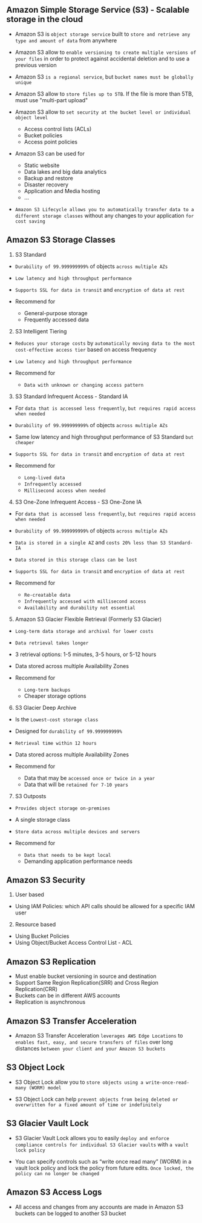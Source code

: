 ## Amazon Simple Storage Service (S3) - Scalable storage in the cloud

- Amazon S3 is `object storage service` built to `store and retrieve any type and amount of data` from anywhere

- Amazon S3 allow to `enable versioning to create multiple versions of your files` in order to protect against accidental deletion and to use a previous version

- Amazon S3 `is a regional service`, but `bucket names must be globally unique`

- Amazon S3 allow to `store files up to 5TB`. If the file is more than 5TB, must use "multi-part upload"

- Amazon S3 allow to `set security at the bucket level or individual object level`

  - Access control lists (ACLs)
  - Bucket policies
  - Access point policies

- Amazon S3 can be used for

  - Static website
  - Data lakes and big data analytics
  - Backup and restore
  - Disaster recovery
  - Application and Media hosting
  - ...

- `Amazon S3 Lifecycle allows you to automatically transfer data to a different storage classes` without any changes to your application `for cost saving`

## Amazon S3 Storage Classes

1. S3 Standard

- `Durability of 99.999999999%` of objects `across multiple AZs`
- `Low latency and high throughput performance`
- `Supports SSL for data in transit` and `encryption of data at rest`
- Recommend for

  - General-purpose storage
  - Frequently accessed data

2. S3 Intelligent Tiering

- `Reduces your storage costs` by `automatically moving data to the most cost-effective access tier` based on access frequency
- `Low latency and high throughput performance`
- Recommend for

  - `Data with unknown or changing access pattern`

3. S3 Standard Infrequent Access - Standard IA

- For `data that is accessed less frequently`, `but requires rapid access when needed`
- `Durability of 99.999999999%` of objects `across multiple AZs`
- Same low latency and high throughput performance of S3 Standard `but cheaper`
- `Supports SSL for data in transit` and `encryption of data at rest`
- Recommend for

  - `Long-lived data`
  - `Infrequently accessed`
  - `Millisecond access when needed`

4. S3 One-Zone Infrequent Access - S3 One-Zone IA

- For `data that is accessed less frequently`, `but requires rapid access when needed`
- `Durability of 99.999999999%` of objects `across multiple AZs`
- `Data is stored in a single AZ` and `costs 20% less than S3 Standard-IA`
- `Data stored in this storage class can be lost`
- `Supports SSL for data in transit` and `encryption of data at rest`
- Recommend for

  - `Re-creatable data`
  - `Infrequently accessed with millisecond access`
  - `Availability and durability not essential`

5. Amazon S3 Glacier Flexible Retrieval (Formerly S3 Glacier)

- `Long-term data storage and archival for lower costs`
- `Data retrieval takes longer`
- 3 retrieval options: 1-5 minutes, 3-5 hours, or 5-12 hours
- Data stored across multiple Availability Zones
- Recommend for

  - `Long-term backups`
  - Cheaper storage options

6. S3 Glacier Deep Archive

- Is the `Lowest-cost storage class`
- Designed for `durability of 99.999999999%`
- `Retrieval time within 12 hours`
- Data stored across multiple Availability Zones
- Recommend for

  - Data that may be `accessed once or twice in a year`
  - Data that will be `retained for 7-10 years`

7. S3 Outposts

- `Provides object storage on-premises`
- A single storage class
- `Store data across multiple devices and servers`
- Recommend for

  - `Data that needs to be kept local`
  - Demanding application performance needs

## Amazon S3 Security

1. User based

- Using IAM Policies: which API calls should be allowed for a specific IAM user

2. Resource based

- Using Bucket Policies
- Using Object/Bucket Access Control List - ACL

## Amazon S3 Replication

- Must enable bucket versioning in source and destination
- Support Same Region Replication(SRR) and Cross Region Replication(CRR)
- Buckets can be in different AWS accounts
- Replication is asynchronous

## Amazon S3 Transfer Acceleration

- Amazon S3 Transfer Acceleration `leverages AWS Edge Locations` to `enables fast, easy, and secure transfers of files` over long distances `between your client and your Amazon S3 buckets`

## S3 Object Lock

- S3 Object Lock allow you to `store objects using a write-once-read-many (WORM) model`

- S3 Object Lock can help `prevent objects from being deleted or overwritten for a fixed amount of time or indefinitely`

## S3 Glacier Vault Lock

- S3 Glacier Vault Lock allows you to easily `deploy and enforce compliance controls for individual S3 Glacier vaults` with `a vault lock policy`

- You can specify controls such as “write once read many” (WORM) in a vault lock policy and lock the policy from future edits. `Once locked, the policy can no longer be changed`

## Amazon S3 Access Logs

- All access and changes from any accounts are made in Amazon S3 buckets can be logged to another S3 bucket
